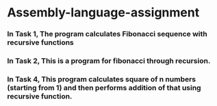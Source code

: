# Assembly-language-assignment

### In Task 1, The program calculates Fibonacci sequence with recursive functions
### In Task 2, This is a program for fibonacci through recursion.
### In Task 4, This program calculates  square of n numbers (starting from 1) and then performs addition of that using recursive function.
